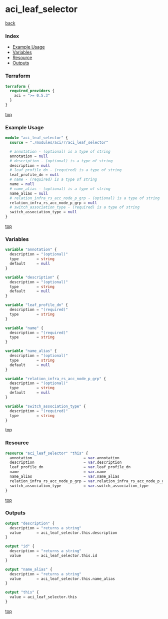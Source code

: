 # aci_leaf_selector

[back](../aci.md)

### Index

- [Example Usage](#example-usage)
- [Variables](#variables)
- [Resource](#resource)
- [Outputs](#outputs)

### Terraform

```terraform
terraform {
  required_providers {
    aci = ">= 0.5.3"
  }
}
```

[top](#index)

### Example Usage

```terraform
module "aci_leaf_selector" {
  source = "./modules/aci/r/aci_leaf_selector"

  # annotation - (optional) is a type of string
  annotation = null
  # description - (optional) is a type of string
  description = null
  # leaf_profile_dn - (required) is a type of string
  leaf_profile_dn = null
  # name - (required) is a type of string
  name = null
  # name_alias - (optional) is a type of string
  name_alias = null
  # relation_infra_rs_acc_node_p_grp - (optional) is a type of string
  relation_infra_rs_acc_node_p_grp = null
  # switch_association_type - (required) is a type of string
  switch_association_type = null
}
```

[top](#index)

### Variables

```terraform
variable "annotation" {
  description = "(optional)"
  type        = string
  default     = null
}

variable "description" {
  description = "(optional)"
  type        = string
  default     = null
}

variable "leaf_profile_dn" {
  description = "(required)"
  type        = string
}

variable "name" {
  description = "(required)"
  type        = string
}

variable "name_alias" {
  description = "(optional)"
  type        = string
  default     = null
}

variable "relation_infra_rs_acc_node_p_grp" {
  description = "(optional)"
  type        = string
  default     = null
}

variable "switch_association_type" {
  description = "(required)"
  type        = string
}
```

[top](#index)

### Resource

```terraform
resource "aci_leaf_selector" "this" {
  annotation                       = var.annotation
  description                      = var.description
  leaf_profile_dn                  = var.leaf_profile_dn
  name                             = var.name
  name_alias                       = var.name_alias
  relation_infra_rs_acc_node_p_grp = var.relation_infra_rs_acc_node_p_grp
  switch_association_type          = var.switch_association_type
}
```

[top](#index)

### Outputs

```terraform
output "description" {
  description = "returns a string"
  value       = aci_leaf_selector.this.description
}

output "id" {
  description = "returns a string"
  value       = aci_leaf_selector.this.id
}

output "name_alias" {
  description = "returns a string"
  value       = aci_leaf_selector.this.name_alias
}

output "this" {
  value = aci_leaf_selector.this
}
```

[top](#index)